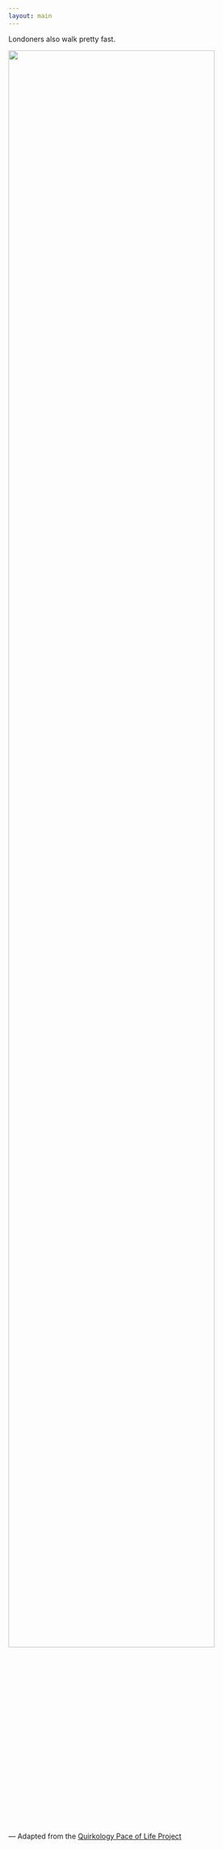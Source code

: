 ```yaml
---
layout: main
---
```


Londoners also walk pretty fast.

<a href="{{ site.baseurl }}/images/pace.jpg">
  <img class="pretty" src="{{ site.baseurl }}/images/pace.jpg" style="width: 90%;">
</a>

— Adapted from the [Quirkology Pace of Life Project](http://www.richardwiseman.com/quirkology/pace_home.htm)